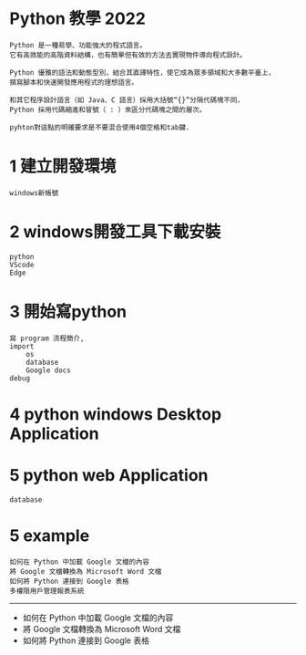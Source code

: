 # Python 教學 2022
    Python 是一種易學、功能強大的程式語言。
    它有高效能的高階資料結構，也有簡單但有效的方法去實現物件導向程式設計。
  
    Python 優雅的語法和動態型別，結合其直譯特性，使它成為眾多領域和大多數平臺上，
    撰寫腳本和快速開發應用程式的理想語言。
  
    和其它程序設計語言（如 Java、C 語言）採用大括號“{}”分隔代碼塊不同，
    Python 採用代碼縮進和冒號（ : ）來區分代碼塊之間的層次。
    
    pyhton對這點的明確要求是不要混合使用4個空格和tab鍵.
 
# 1 建立開發環境
    windows新帳號


# 2 windows開發工具下載安裝
    python
    VScode
    Edge
    

# 3 開始寫python
    寫 program 流程簡介, 
    import 
        os
        database
        Google docs
    debug
    
# 4 python windows Desktop Application
 
 
# 5 python web Application
    database


# 5 example
    如何在 Python 中加載 Google 文檔的內容
    將 Google 文檔轉換為 Microsoft Word 文檔
    如何將 Python 連接到 Google 表格
    多權限用戶管理報表系統




  ---
    
- 如何在    Python 中加載 Google 文檔的內容
- 將 Google 文檔轉換為 Microsoft Word 文檔
- 如何將 Python 連接到 Google 表格
